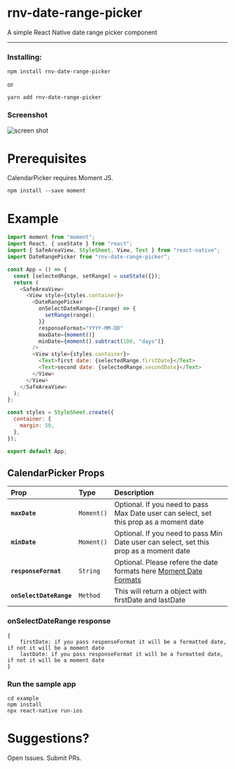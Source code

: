 # rnv-date-range-picker

A simple React Native date range picker component

---

### Installing:

```
npm install rnv-date-range-picker
```

or

```
yarn add rnv-date-range-picker
```

### Screenshot

![screen shot](https://raw.githubusercontent.com/dilipchandima/rnv-date-range-picker/master/screen.png)

# Prerequisites

CalendarPicker requires Moment JS.

```
npm install --save moment
```

# Example

```js
import moment from "moment";
import React, { useState } from "react";
import { SafeAreaView, StyleSheet, View, Text } from "react-native";
import DateRangePicker from "rnv-date-range-picker";

const App = () => {
  const [selectedRange, setRange] = useState({});
  return (
    <SafeAreaView>
      <View style={styles.container}>
        <DateRangePicker
          onSelectDateRange={(range) => {
            setRange(range);
          }}
          responseFormat="YYYY-MM-DD"
          maxDate={moment()}
          minDate={moment().subtract(100, "days")}
        />
        <View style={styles.container}>
          <Text>first date: {selectedRange.firstDate}</Text>
          <Text>second date: {selectedRange.secondDate}</Text>
        </View>
      </View>
    </SafeAreaView>
  );
};

const styles = StyleSheet.create({
  container: {
    margin: 50,
  },
});

export default App;
```

## CalendarPicker Props

| Prop                    | Type       | Description                                                                                                             |
| :---------------------- | :--------- | :---------------------------------------------------------------------------------------------------------------------- |
| **`maxDate`**           | `Moment()` | Optional. If you need to pass Max Date user can select, set this prop as a moment date                                  |
| **`minDate`**           | `Moment()` | Optional. If you need to pass Min Date user can select, set this prop as a moment date                                  |
| **`responseFormat`**    | `String`   | Optional. Please refere the date formats here [Moment Date Formats](https://momentjs.com/docs/#/parsing/string-format/) |
| **`onSelectDateRange`** | `Method`   | This will return a object with firstDate and lastDate                                                                   |

### onSelectDateRange response

```
{
    firstDate: if you pass responseFormat it will be a formatted date, if not it will be a moment date
    lastDate: if you pass responseFormat it will be a formatted date, if not it will be a moment date
}
```

### Run the sample app

```
cd example
npm install
npx react-native run-ios
```

# Suggestions?

Open Issues. Submit PRs.
